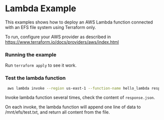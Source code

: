 # Lambda Example

This examples shows how to deploy an AWS Lambda function connected with an EFS file system using Terraform only.

To run, configure your AWS provider as described in https://www.terraform.io/docs/providers/aws/index.html

### Running the example

Run `terraform apply` to see it work.

### Test the lambda function

```bash
 aws lambda invoke --region us-east-1 --function-name hello_lambda response.json 
```

Invoke lambda function several times, check the content of `response.json`.

On each invoke, the lambda function will append one line of data to /mnt/efs/test.txt, and return all content from the file.
